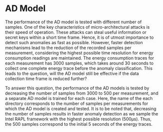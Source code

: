 # AD Model
The performance of the AD model is tested with different number of samples. One of the key characteristics of micro-architectural attacks is their speed
of operation. These attacks can steal useful information or secret keys within a short time frame. Hence, it is of utmost importance to detect such anomalies
as fast as possible. However, faster detection mechanisms lead to the reduction of the recorded samples per measurement, considering the highest possible time
resolution for energy consumption readings are maintained. The energy consumption traces for each measurement has 3000 samples, which takes around
30 seconds to collect one complete energy trace before the anomaly classification. This leads to the question, will the AD model still be effective if the data
collection time frame is reduced further?

To answer this question, the performance of the AD models is tested by decreasing the number of samples from 3000 to 500 per measurement, and a
separate AD model is trained for each case. Here, the name of the each directory corresponds to the number of samples per measurements for which the AD model is 
created and tested. It is to be noted that, decreasing the number of samples results in faster anomaly detection as we sample the Intel RAPL framework with the highest possible resolution (500μs). Thus, the 500 samples correspond to the initial 5 seconds of the energy traces.



